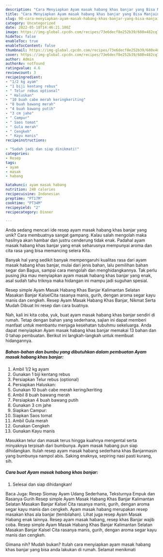 ```yaml
---
description: "Cara Menyiapkan Ayam masak habang khas banjar yang Bisa Manjain Lidah"
title: "Cara Menyiapkan Ayam masak habang khas banjar yang Bisa Manjain Lidah"
slug: 90-cara-menyiapkan-ayam-masak-habang-khas-banjar-yang-bisa-manjain-lidah
category: Uncategorized
date: 2022-05-18T14:46:21.100Z
image: https://img-global.cpcdn.com/recipes/73e6decf8e252b39/680x482cq70/ayam-masak-habang-khas-banjar-foto-resep-utama.jpg
hideToc: false
enableToc: true
enableTocContent: false
thumbnail: https://img-global.cpcdn.com/recipes/73e6decf8e252b39/680x482cq70/ayam-masak-habang-khas-banjar-foto-resep-utama.jpg
cover: https://img-global.cpcdn.com/recipes/73e6decf8e252b39/680x482cq70/ayam-masak-habang-khas-banjar-foto-resep-utama.jpg
author: Admin
authorAv: notfound
ratingvalue: 4.6
reviewcount: 3
recipeingredient:
- "1/2 kg ayam"
- "1 biji kentang rebus"
- " Telur rebus optional"
- " Haluskan"
- "10 buah cabe merah keringkeriting"
- "8 buah bawang merah"
- "4 buah bawang putih"
- "3 cm jahe"
- " Campur"
- " Saos tomat"
- " Gula merah"
- " Cengkeh"
- " Kayu manis"
recipeinstructions:

- "Sudah jadi dan siap dinikmati!"
categories:
- Resep
tags:
- ayam
- masak
- habang

katakunci: ayam masak habang 
nutrition: 248 calories
recipecuisine: Indonesian
preptime: "PT17M"
cooktime: "PT34M"
recipeyield: "2"
recipecategory: Dinner

---
```





Anda sedang mencari ide resep ayam masak habang khas banjar yang unik? Cara membuatnya sangat gampang. Kalau salah mengolah maka hasilnya akan hambar dan justru cenderung tidak enak. Padahal ayam masak habang khas banjar yang enak seharusnya mempunyai aroma dan cita rasa yang bisa memancing selera Kita.





Banyak hal yang sedikit banyak mempengaruhi kualitas rasa dari ayam masak habang khas banjar, mulai dari jenis bahan, lalu pemilihan bahan segar dan Bagus, sampai cara mengolah dan menghidangkannya. Tak perlu pusing jika mau menyiapkan ayam masak habang khas banjar yang enak,      asal sudah tahu triknya maka hidangan ini mampu jadi suguhan spesial.














Resep simple Ayam Masak Habang Khas Banjar Kalimantan Selatan Masakan Banjar KalselCita rasanya manis, gurih, dengan aroma segar kayu manis dan cengkeh. Resep Ayam Masak Habang Khas Banjar, Nikmat Serta Mudah Dibuat Ini resep dan cara buatnya.






Nah, kali ini kita coba, yuk, buat ayam masak habang khas banjar sendiri di rumah. Tetap dengan bahan yang sederhana, sajian ini dapat memberi manfaat untuk membantu menjaga kesehatan tubuhmu sekeluarga. Anda dapat menyiapkan Ayam masak habang khas banjar memakai 13 bahan dan 0 tahap pembuatan. Berikut ini langkah-langkah untuk membuat hidangannya.

<!--inarticleads1-->

##### Bahan-bahan dan bumbu yang dibutuhkan dalam pembuatan Ayam masak habang khas banjar:

1. Ambil 1/2 kg ayam
1. Gunakan 1 biji kentang rebus
1. Persiapkan  Telur rebus (optional)
1. Persiapkan  Haluskan:
1. Gunakan 10 buah cabe merah kering/keriting
1. Ambil 8 buah bawang merah
1. Persiapkan 4 buah bawang putih
1. Gunakan 3 cm jahe
1. Siapkan  Campur:
1. Siapkan  Saos tomat
1. Ambil  Gula merah
1. Gunakan  Cengkeh
1. Gunakan  Kayu manis


Masukkan telur dan masak terus hingga kuahnya mengental serta minyaknya terpisah dari bumbunya. Ayam masak habang pun siap dihidangkan. Itulah resep ayam masak habang sederhana khas Banjarmasin yang bumbunya nampol abis. Saking enaknya, sepiring nasi pasti kurang, sih. 

<!--inarticleads2-->

##### Cara buat Ayam masak habang khas banjar:


1. Selesai dan siap dihidangkan!

Baca Juga: Resep Siomay Ayam Udang Sederhana, Teksturnya Empuk dan Rasanya Gurih Resep simple Ayam Masak Habang Khas Banjar Kalimantan Selatan Masakan Banjar Kalsel Cita rasanya manis, gurih, dengan aroma segar kayu manis dan cengkeh. Ayam masak habang merupakan resep masakan khas ala banjar (tembilahan). Lihat juga resep Ayam Masak Habang enak lainnya. Resep ayam masak habang, resep khas Banjar wajib coba. Resep simple Ayam Masak Habang Khas Banjar Kalimantan Selatan Masakan Banjar Kalsel Cita rasanya manis, gurih, dengan aroma segar kayu manis dan cengkeh. 

Gimana nih? Mudah bukan? Itulah cara menyiapkan ayam masak habang khas banjar yang bisa anda lakukan di rumah. Selamat menikmati
